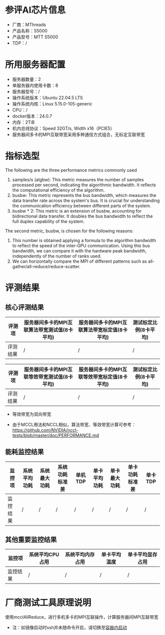 # 参评AI芯片信息

* 厂商：MThreads
* 产品名称：S5000
* 产品型号：MTT S5000
* TDP：/

# 所用服务器配置

* 服务器数量：2
* 单服务器内使用卡数：8
* 服务器型号：/
* 操作系统版本：Ubuntu 22.04.5 LTS
* 操作系统内核：Linux 5.15.0-105-generic
* CPU：/
* docker版本：24.0.7
* 内存：2TiB
* 机内总线协议：Speed 32GT/s, Width x16（PCIE5）
* 服务器间多卡的MPI互联带宽采用多种通信方式组合，无标定互联带宽

# 指标选型

The following are the three performance metrics commonly used
1. samples/s (algbw): This metric measures the number of samples processed per second, indicating the algorithmic bandwidth. It reflects the computational efficiency of the algorithm.
2. busbw: This metric represents the bus bandwidth, which measures the data transfer rate across the system's bus. It is crucial for understanding the communication efficiency between different parts of the system.
3. busbw * 2: This metric is an extension of busbw, accounting for bidirectional data transfer. It doubles the bus bandwidth to reflect the full duplex capability of the system.

The second metric, busbw, is chosen for the following reasons:
1. This number is obtained applying a formula to the algorithm bandwidth to reflect the speed of the inter-GPU communication. Using this bus bandwidth, we can compare it with the hardware peak bandwidth, independently of the number of ranks used.
2. We can horizontally compare the MPI of different patterns such as all-gather/all-reduce/reduce-scatter.

# 评测结果

## 核心评测结果

| 评测项  | 服务器间多卡的MPI互联算法带宽测试值(8卡平均) | 服务器间多卡的MPI互联算法带宽标定值(8卡平均) | 测试标定比例(8卡平均) |
| ---- | -------------- | -------------- | ------------ |
| 评测结果 | /    | /       | /    |

| 评测项  | 服务器间多卡的MPI互联等效带宽测试值(8卡平均) | 服务器间多卡的MPI互联等效带宽标定值(8卡平均) | 测试标定比例(8卡平均) |
| ---- | -------------- | -------------- | ------------ |
| 评测结果 | /    | /       | /    |
* 等效带宽为双向带宽

* 由于MCCL用法和NCCL相似，算法带宽、等效带宽计算可参考：https://github.com/NVIDIA/nccl-tests/blob/master/doc/PERFORMANCE.md

## 能耗监控结果

| 监控项  | 系统平均功耗  | 系统最大功耗  | 系统功耗标准差 | 单机TDP | 单卡平均功耗  | 单卡最大功耗 | 单卡功耗标准差 | 单卡TDP |
| ---- | ------- | ------- | ------- | ----- | ------- | ------ | ------- | ----- |
| 监控结果 | / | / | /    | /     | / | / | /   | /  |

## 其他重要监控结果

| 监控项  | 系统平均CPU占用 | 系统平均内存占用 | 单卡平均温度  | 单卡平均显存占用 |
| ---- | --------- | -------- | ------- | -------- |
| 监控结果 | /    | /   | / | /  |

# 厂商测试工具原理说明

使用mcclAllReduce，进行多机多卡的MPI互联操作，计算服务器间MPI互联带宽

* 注：如镜像启动时ssh并未随命令开启，请切换至[容器内启动](https://github.com/FlagOpen/FlagPerf/blob/main/docs/utils/definitions/IN_CONTAINER_LAUNCH.md)